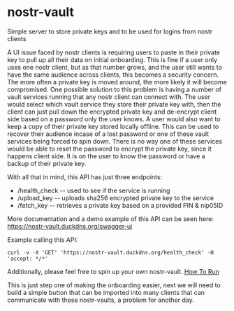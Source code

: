 # nostr-vault
Simple server to store private keys and to be used for logins from nostr clients


A UI issue faced by nostr clients is requiring users to paste in their private key to pull up all their data on initial onboarding. This is fine if a user only uses one nostr client, but as that number grows, and the user still wants to have the same audience across clients, this becomes a security concern.
The more often a private key is moved around, the more likely it will become compromised. One possible solution to this problem is having a number of vault services running that any nostr client can connect with. The user would select which vault service they store their private key with, then the client can just pull down the encrypted private key and de-encrypt client side based on a password only the user knows. A user would also want to keep a copy of their private key stored locally offline. This can be used to recover their audience incase of a lost password or one of these vault services being forced to spin down. There is no way one of these services would be able to reset the password to encrypt the private key, since it happens client side. It is on the user to know the password or have a backup of their private key.


With all that in mind, this API has just three endpoints:
* /health_check -- used to see if the service is running 
* /upload_key -- uploads sha256 encrypted private key to the service
* /fetch_key -- retrieves a private key based on a provided PIN & nip05ID

More documentation and a demo example of this API can be seen here: https://nostr-vault.duckdns.org/swagger-ui

Example calling this API:
```
curl -v -X 'GET' 'https://nostr-vault.duckdns.org/health_check' -H 'accept: */*'
```

Additionally, please feel free to spin up your own nostr-vault. [How To Run](CONTRIBUTING.md)

This is just step one of making the onboarding easier, next we will need to build a simple button that can be imported into many clients that can communicate with these nostr-vaults, a problem for another day.
